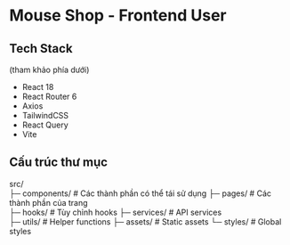 # Mouse Shop - Frontend User

## Tech Stack
(tham khảo phía dưới)
- React 18
- React Router 6
- Axios
- TailwindCSS
- React Query
- Vite

## Cấu trúc thư mục

src/  
├─ components/ # Các thành phần có thể tái sử dụng
├─ pages/ # Các thành phần của trang  
├─ hooks/ # Tùy chỉnh hooks
├─ services/ # API services  
├─ utils/ # Helper functions 
├─ assets/ # Static assets
└─ styles/ # Global styles  
